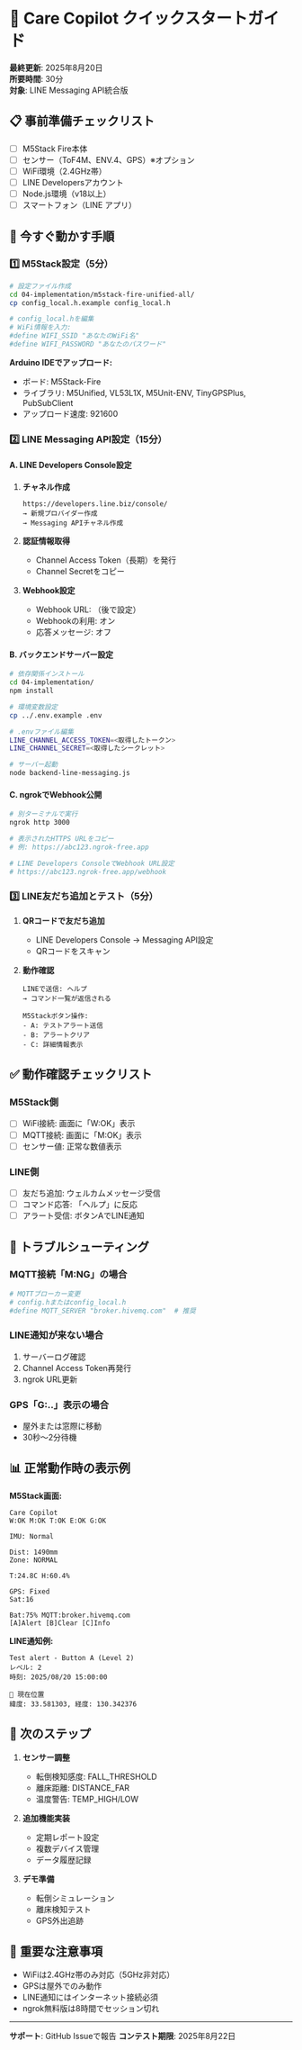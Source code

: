# 🚀 Care Copilot クイックスタートガイド

**最終更新**: 2025年8月20日  
**所要時間**: 30分  
**対象**: LINE Messaging API統合版

## 📋 事前準備チェックリスト

- [ ] M5Stack Fire本体
- [ ] センサー（ToF4M、ENV.4、GPS）※オプション
- [ ] WiFi環境（2.4GHz帯）
- [ ] LINE Developersアカウント
- [ ] Node.js環境（v18以上）
- [ ] スマートフォン（LINE アプリ）

## 🎯 今すぐ動かす手順

### 1️⃣ M5Stack設定（5分）

```bash
# 設定ファイル作成
cd 04-implementation/m5stack-fire-unified-all/
cp config_local.h.example config_local.h

# config_local.hを編集
# WiFi情報を入力:
#define WIFI_SSID "あなたのWiFi名"
#define WIFI_PASSWORD "あなたのパスワード"
```

**Arduino IDEでアップロード:**
- ボード: M5Stack-Fire
- ライブラリ: M5Unified, VL53L1X, M5Unit-ENV, TinyGPSPlus, PubSubClient
- アップロード速度: 921600

### 2️⃣ LINE Messaging API設定（15分）

#### A. LINE Developers Console設定

1. **チャネル作成**
   ```
   https://developers.line.biz/console/
   → 新規プロバイダー作成
   → Messaging APIチャネル作成
   ```

2. **認証情報取得**
   - Channel Access Token（長期）を発行
   - Channel Secretをコピー

3. **Webhook設定**
   - Webhook URL: （後で設定）
   - Webhookの利用: オン
   - 応答メッセージ: オフ

#### B. バックエンドサーバー設定

```bash
# 依存関係インストール
cd 04-implementation/
npm install

# 環境変数設定
cp ../.env.example .env

# .envファイル編集
LINE_CHANNEL_ACCESS_TOKEN=<取得したトークン>
LINE_CHANNEL_SECRET=<取得したシークレット>

# サーバー起動
node backend-line-messaging.js
```

#### C. ngrokでWebhook公開

```bash
# 別ターミナルで実行
ngrok http 3000

# 表示されたHTTPS URLをコピー
# 例: https://abc123.ngrok-free.app

# LINE Developers ConsoleでWebhook URL設定
# https://abc123.ngrok-free.app/webhook
```

### 3️⃣ LINE友だち追加とテスト（5分）

1. **QRコードで友だち追加**
   - LINE Developers Console → Messaging API設定
   - QRコードをスキャン

2. **動作確認**
   ```
   LINEで送信: ヘルプ
   → コマンド一覧が返信される
   
   M5Stackボタン操作:
   - A: テストアラート送信
   - B: アラートクリア
   - C: 詳細情報表示
   ```

## ✅ 動作確認チェックリスト

### M5Stack側
- [ ] WiFi接続: 画面に「W:OK」表示
- [ ] MQTT接続: 画面に「M:OK」表示
- [ ] センサー値: 正常な数値表示

### LINE側
- [ ] 友だち追加: ウェルカムメッセージ受信
- [ ] コマンド応答: 「ヘルプ」に反応
- [ ] アラート受信: ボタンAでLINE通知

## 🚨 トラブルシューティング

### MQTT接続「M:NG」の場合
```bash
# MQTTブローカー変更
# config.hまたはconfig_local.h
#define MQTT_SERVER "broker.hivemq.com"  # 推奨
```

### LINE通知が来ない場合
1. サーバーログ確認
2. Channel Access Token再発行
3. ngrok URL更新

### GPS「G:..」表示の場合
- 屋外または窓際に移動
- 30秒～2分待機

## 📊 正常動作時の表示例

**M5Stack画面:**
```
Care Copilot
W:OK M:OK T:OK E:OK G:OK

IMU: Normal

Dist: 1490mm
Zone: NORMAL

T:24.8C H:60.4%

GPS: Fixed
Sat:16

Bat:75% MQTT:broker.hivemq.com
[A]Alert [B]Clear [C]Info
```

**LINE通知例:**
```
Test alert - Button A (Level 2)
レベル: 2
時刻: 2025/08/20 15:00:00

📍 現在位置
緯度: 33.581303, 経度: 130.342376
```

## 🎯 次のステップ

1. **センサー調整**
   - 転倒検知感度: FALL_THRESHOLD
   - 離床距離: DISTANCE_FAR
   - 温度警告: TEMP_HIGH/LOW

2. **追加機能実装**
   - 定期レポート設定
   - 複数デバイス管理
   - データ履歴記録

3. **デモ準備**
   - 転倒シミュレーション
   - 離床検知テスト
   - GPS外出追跡

## 📝 重要な注意事項

- WiFiは2.4GHz帯のみ対応（5GHz非対応）
- GPSは屋外でのみ動作
- LINE通知にはインターネット接続必須
- ngrok無料版は8時間でセッション切れ

---

**サポート**: GitHub Issueで報告
**コンテスト期限**: 2025年8月22日